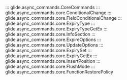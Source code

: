 ::: glide.async_commands.CoreCommands
::: glide.async_commands.core.ConditionalChange
::: glide.async_commands.core.FieldConditionalChange
::: glide.async_commands.core.ExpiryType
::: glide.async_commands.core.ExpiryTypeGetEx
::: glide.async_commands.core.InfoSection
::: glide.async_commands.core.ExpireOptions
::: glide.async_commands.core.UpdateOptions
::: glide.async_commands.core.ExpirySet
::: glide.async_commands.core.ExpiryGetEx
::: glide.async_commands.core.InsertPosition
::: glide.async_commands.core.FlushMode
::: glide.async_commands.core.FunctionRestorePolicy

